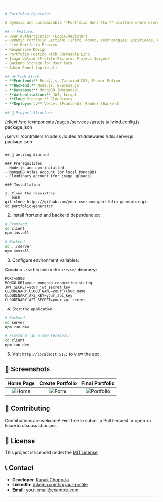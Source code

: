 ```yaml
---

# Portfolio Generator

A dynamic and customizable **Portfolio Generator** platform where users can log in, input their information, and generate a fully functional, personalized portfolio website. Each user receives a **live deployed portfolio link** after generation.

## ✨ Features
- User Authentication (Login/Register)
- Dynamic Portfolio Sections (Intro, About, Technologies, Experience, Projects, Contact)
- Live Portfolio Preview
- Responsive Design
- Portfolio Hosting with Shareable Link
- Image Upload (Profile Picture, Project Images)
- Backend Storage for User Data
- Admin Panel (optional)

## 🛠 Tech Stack
- **Frontend:** React.js, Tailwind CSS, Framer Motion
- **Backend:** Node.js, Express.js
- **Database:** MongoDB (Mongoose)
- **Authentication:** JWT, Bcrypt
- **Cloud Storage:** Cloudinary
- **Deployment:** Vercel (Frontend), Render (Backend)

## 📂 Project Structure
```
/client
  /src
    /components
    /pages
    /services
    /assets
  tailwind.config.js
  package.json

/server
  /controllers
  /models
  /routes
  /middlewares
  /utils
  server.js
  package.json
```

## 🚀 Getting Started

### Prerequisites
- Node.js and npm installed
- MongoDB Atlas account (or local MongoDB)
- Cloudinary account (for image uploads)

### Installation

1. Clone the repository:
```bash
git clone https://github.com/your-username/portfolio-generator.git
cd portfolio-generator
```

2. Install frontend and backend dependencies:
```bash
# Frontend
cd client
npm install

# Backend
cd ../server
npm install
```

3. Configure environment variables:

Create a `.env` file inside the `server/` directory:
```
PORT=5000
MONGO_URI=your_mongodb_connection_string
JWT_SECRET=your_jwt_secret_key
CLOUDINARY_CLOUD_NAME=your_cloud_name
CLOUDINARY_API_KEY=your_api_key
CLOUDINARY_API_SECRET=your_api_secret
```

4. Start the application:
```bash
# Backend
cd server
npm run dev

# Frontend (in a new terminal)
cd client
npm run dev
```

5. Visit `http://localhost:5173` to view the app.

## 📸 Screenshots
| Home Page | Create Portfolio | Final Portfolio |
|:---------:|:----------------:|:---------------:|
| ![Home](screenshots/home.png) | ![Form](screenshots/form.png) | ![Portfolio](screenshots/portfolio.png) |

## 🙌 Contributing
Contributions are welcome! Feel free to submit a Pull Request or open an Issue to discuss changes.

## 📜 License
This project is licensed under the [MIT License](LICENSE).

## 📞 Contact
- **Developer**: [Rupak Choppala](https://portifolio-generator-4.onrender.com/api/user/67e5133c170fef03c86d15eb)
- **LinkedIn**: [linkedin.com/in/your-profile](https://linkedin.com/in/your-profile)
- **Email**: your-email@example.com

---
```

